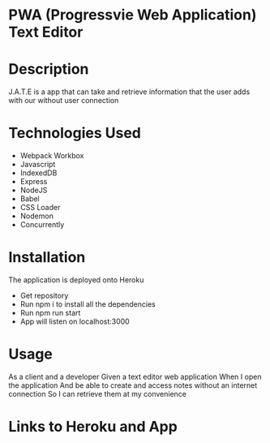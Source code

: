 # PWA (Progressvie Web Application) Text Editor

# Description
J.A.T.E is a app that can take and retrieve information that the user adds with our without user connection 

# Technologies Used
- Webpack Workbox
- Javascript
- IndexedDB
- Express
- NodeJS
- Babel 
- CSS Loader
- Nodemon
- Concurrently 

# Installation
The application is deployed onto Heroku
- Get repository
- Run npm i to install all the dependencies
- Run npm run start
- App will listen on localhost:3000 

# Usage 
As a client and a developer 
Given a text editor web application 
When I open the application 
And be able to create and access notes without an internet connection 
So I can retrieve them at my convenience

# Links to Heroku and App 


